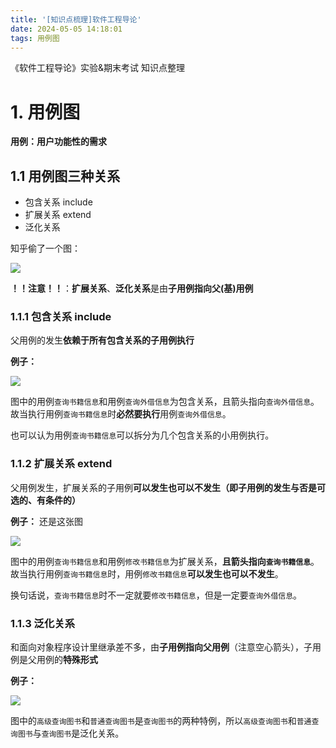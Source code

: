 ```yaml
---
title: '[知识点梳理]软件工程导论'
date: 2024-05-05 14:18:01
tags: 用例图
---
```


《软件工程导论》实验&期末考试 知识点整理

# 1. 用例图

**用例：用户功能性的需求**

## 1.1 用例图三种关系

- 包含关系 include
- 扩展关系 extend
- 泛化关系

知乎偷了一个图：

![](https://cdn.jsdelivr.net/gh/oixel64/imgs/imgs/202405041448080.png)

**！！注意！！**：**扩展关系**、**泛化关系**是由**子用例指向父(基)用例**

### 1.1.1 包含关系 include

父用例的发生**依赖于所有包含关系的子用例执行**

**例子：**

![](https://cdn.jsdelivr.net/gh/oixel64/imgs/imgs/202405041432767.png)

图中的用例`查询书籍信息`和用例`查询外借信息`为包含关系，且箭头指向`查询外借信息`。故当执行用例`查询书籍信息`时**必然要执行**用例`查询外借信息`。

也可以认为用例`查询书籍信息`可以拆分为几个包含关系的小用例执行。

### 1.1.2 扩展关系 extend

父用例发生，扩展关系的子用例**可以发生也可以不发生（即子用例的发生与否是可选的、有条件的）**

**例子：**
还是这张图

![](https://cdn.jsdelivr.net/gh/oixel64/imgs/imgs/202405041432767.png)

图中的用例`查询书籍信息`和用例`修改书籍信息`为扩展关系，**且箭头指向`查询书籍信息`**。故当执行用例`查询书籍信息`时，用例`修改书籍信息`**可以发生也可以不发生**。

换句话说，`查询书籍信息`时不一定就要`修改书籍信息`，但是一定要`查询外借信息`。

### 1.1.3 泛化关系

和面向对象程序设计里继承差不多，由**子用例指向父用例**（注意空心箭头），子用例是父用例的**特殊形式**

**例子：**

![](https://cdn.jsdelivr.net/gh/oixel64/imgs/imgs/202405041451764.png)

图中的`高级查询图书`和`普通查询图书`是`查询图书`的两种特例，所以`高级查询图书`和`普通查询图书`与`查询图书`是泛化关系。